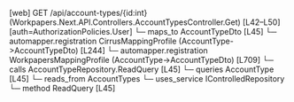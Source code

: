 [web] GET /api/account-types/{id:int}  (Workpapers.Next.API.Controllers.AccountTypesController.Get)  [L42–L50] [auth=AuthorizationPolicies.User]
  └─ maps_to AccountTypeDto [L45]
    └─ automapper.registration CirrusMappingProfile (AccountType->AccountTypeDto) [L244]
    └─ automapper.registration WorkpapersMappingProfile (AccountType->AccountTypeDto) [L709]
  └─ calls AccountTypeRepository.ReadQuery [L45]
  └─ queries AccountType [L45]
    └─ reads_from AccountTypes
  └─ uses_service IControlledRepository<AccountType>
    └─ method ReadQuery [L45]

